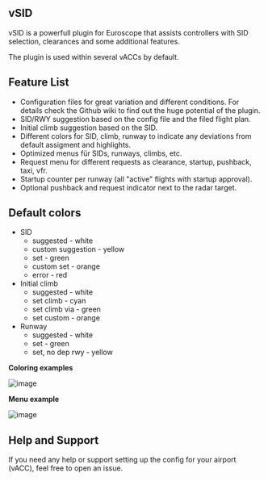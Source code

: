 ## vSID

vSID is a powerfull plugin for Euroscope that assists controllers with SID selection, clearances and some additional features.

The plugin is used within several vACCs by default.

## Feature List
* Configuration files for great variation and different conditions. For details check the Github wiki to find out the huge potential of the plugin.
* SID/RWY suggestion based on the config file and the filed flight plan.
* Initial climb suggestion based on the SID.
* Different colors for SID, climb, runway to indicate any deviations from default assigment and highlights.
* Optimized menus für SIDs, runways, climbs, etc.
* Request menu for different requests as clearance, startup, pushback, taxi, vfr.
* Startup counter per runway (all "active" flights with startup approval).
* Optional pushback and request indicator next to the radar target.

## Default colors
* SID
  * suggested - white
  * custom suggestion - yellow
  * set - green
  * custom set - orange
  * error - red
* Initial climb
  * suggested - white
  * set climb - cyan
  * set climb via - green
  * set custom - orange
* Runway
  * suggested - white
  * set - green
  * set, no dep rwy - yellow

**Coloring examples**

![image](https://github.com/user-attachments/assets/0fc232ac-dd57-4e1f-ae6b-d4c778abf954)

**Menu example**

![image](https://github.com/user-attachments/assets/1c8e2d02-44e2-4676-aeda-410ffcddcb92)

## Help and Support
If you need any help or support setting up the config for your airport (vACC), feel free to open an issue.
